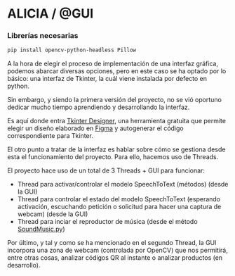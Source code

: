 
# ALICIA / @GUI

### Librerías necesarias
```bash
pip install opencv-python-headless Pillow
```

A la hora de elegir el proceso de implementación de una interfaz gráfica, podemos abarcar diversas opciones, pero en este caso se ha optado por lo básico: una interfaz de Tkinter, la cuál viene instalada por defecto en python.

Sin embargo, y siendo la primera versión del proyecto, no se vió oportuno dedicar mucho tiempo aprendiendo y desarrollando la interfaz.

Es aquí donde entra [Tkinter Designer](https://github.com/ParthJadhav/Tkinter-Designer), una herramienta gratuita que permite elegir un diseño elaborado en [Figma](https://www.figma.com) y autogenerar el código correspondiente para Tkinter.

El otro punto a tratar de la interfaz es hablar sobre cómo se gestiona desde esta el funcionamiento del proyecto. Para ello, hacemos uso de Threads.

El proyecto hace uso de un total de 3 Threads + GUI para funcionar:

- Thread para activar/controlar el modelo SpeechToText (métodos) (desde la GUI)
- Thread para controlar el estado del modelo SpeechToText (esperando activación, escuchando petición o solicitud para hacer una captura de webcam) (desde la GUI)
- Thread para inciar el reproductor de música (desde el método [SoundMusic.py](https://github.com/Acaluw/ALICIA/blob/main/METHODS/SoundMusic/soundmusic.py))


Por último, y tal y como se ha mencionado en el segundo Thread, la GUI incorpora una zona de webcam (controlada por OpenCV) que nos permitirá, entre otras cosas, analizar códigos QR al instante o analizar productos (en desarrollo).
